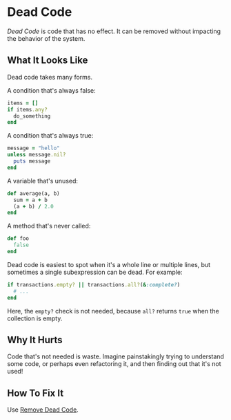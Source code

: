 # Dead Code

_Dead Code_ is code that has no effect. It can be removed
without impacting the behavior of the system.

## What It Looks Like

Dead code takes many forms.

A condition that's always false:

```ruby
items = []
if items.any?
  do_something
end
```

A condition that's always true:

```ruby
message = "hello"
unless message.nil?
  puts message
end
```

A variable that's unused:

```ruby
def average(a, b)
  sum = a + b
  (a + b) / 2.0
end
```

A method that's never called:

```ruby
def foo
  false
end
```

Dead code is easiest to spot when it's a whole line or
multiple lines, but sometimes a single subexpression can be
dead. For example:

```ruby
if transactions.empty? || transactions.all?(&:complete?)
  # ...
end
```

Here, the `empty?` check is not needed, because `all?`
returns `true` when the collection is empty.

## Why It Hurts

Code that's not needed is waste. Imagine painstakingly
trying to understand some code, or perhaps even refactoring
it, and then finding out that it's not used!

## How To Fix It

Use [Remove Dead Code](../refactorings/remove-dead-code.md).
